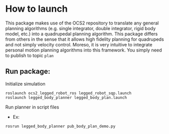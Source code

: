 # How to launch

This package makes use of the OCS2 repository to translate any general planning algorithms (e.g. single integrator, double integrator, rigid body model, etc.)  into a quadrupedal planning algorithm.
This package differs from others in the sense that it allows high fidelity planning for quadrupeds and not simply velocity control. Moreso, it is very intuitive to integrate personal motion planning algorithms into this framework. You simply need to publish to topic `plan`

## Run package:
Initialize simulation
```
roslaunch ocs2_legged_robot_ros legged_robot_sqp.launch
roslaunch legged_body_planner legged_body_plan.launch
```

Run planner in script files
- Ex:
```
rosrun legged_body_planner pub_body_plan_demo.py
```

